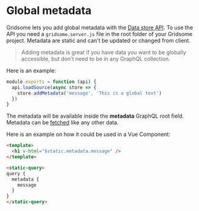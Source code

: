 # Global metadata

Gridsome lets you add global metadata with the [Data store API](/docs/data-store-api/). To use the API you need a `gridsome.server.js` file in the root folder of your Gridsome project.  Metadata are static and can't be updated or changed from client.

> Adding metadata is great if you have data you want to be globally accessible, but don't need to be in any GraphQL collection.

Here is an example:

```js
module.exports = function (api) {
  api.loadSource(async store => {
    store.addMetadata('message', 'This is a global text')
  })
}
```
The metadata will be available inside the **metadata** GraphQL root field. Metadata can be [fetched](/docs/fetching-data/) like any other data.

Here is an example on how it could be used in a Vue Component:

```html
<template>
  <h1 v-html="$static.metadata.message" />
</template>

<static-query>
query {
  metadata {
    message
  }
}
</static-query>
```
